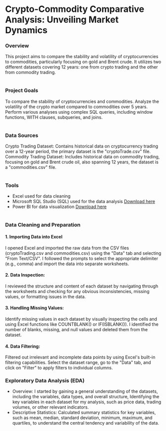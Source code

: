 # Crypto-Commodity Comparative Analysis: Unveiling Market Dynamics

### Overview
This project aims to compare the stability and volatility of cryptocurrencies to commodities, particularly focusing on gold and Brent crude. It utilizes two different datasets covering 12 years: one from crypto trading and the other from commodity trading. <br/><br/>

### Project Goals
To compare the stability of cryptocurrencies and commodities.
Analyze the volatility of the crypto market compared to commodities over 5 years.
Perform various analyses using complex SQL queries, including window functions, WITH clauses, subqueries, and joins. <br/><br/>

### Data Sources
Crypto Trading Dataset: Contains historical data on cryptocurrency trading over a 12-year period, the primary dataset is the "cryptoTrade.csv" file.
Commodity Trading Dataset: Includes historical data on commodity trading, focusing on gold and Brent crude oil, also spanning 12 years, the dataset is a "commodities.csv" file. <br/><br/>

### Tools
- Excel used for data cleaning
- Microsoft SQL Studio (SQL) used for the data analysis [Download here](https://www.bing.com/search?q=sql+server+management+studio+download&filters=dtbk:%22MCFjZ192NV9kb3dubG9hZCFjZ192NV9kb3dubG9hZCExMGFjNzM3YS1hMGQ2LTNhYmQtZDJlOC02Yzg4OTcxMzBhOTM%3d%22+sid:%2210ac737a-a0d6-3abd-d2e8-6c8897130a93%22&FORM=DEPNAV)
- Power BI for data visualization [Download here](https://www.bing.com/ck/a?!&&p=5d6550d22355fe53JmltdHM9MTcwNzYwOTYwMCZpZ3VpZD0zZWI2MzJiYS0wYmI2LTY2NzUtMDAxNi0yMDU0MGFhYjY3MGMmaW5zaWQ9NTQ5NQ&ptn=3&ver=2&hsh=3&fclid=3eb632ba-0bb6-6675-0016-20540aab670c&psq=power+bi+desktop+download&u=a1aHR0cHM6Ly93d3cubWljcm9zb2Z0LmNvbS9lbi11cy9kb3dubG9hZC9kZXRhaWxzLmFzcHg_aWQ9NTg0OTQ_b2NpZD1PUlNFQVJDSF9CaW5n&ntb=1) <br/><br/>

### Data Cleaning and Preparation
#### 1. Importing Data into Excel
I opened Excel and imported the raw data from the CSV files (cryptoTrading.csv and commodities.csv) using the "Data" tab and selecting "From Text/CSV".
I followed the prompts to select the appropriate delimiter (e.g., comma) and import the data into separate worksheets.
#### 2. Data Inspection:
I reviewed the structure and content of each dataset by navigating through the worksheets and checking for any obvious inconsistencies, missing values, or formatting issues in the data.
#### 3. Handling Missing Values:
Identify missing values in each dataset by visually inspecting the cells and using Excel functions like COUNTBLANK() or IF(ISBLANK()). I identified the number of blanks, missing, and null values and deleted them from the dataset.
#### 4. Data Filtering:
Filtered out irrelevant and incomplete data points by using Excel's built-in filtering capabilities. Select the dataset range, go to the "Data" tab, and click on "Filter" to apply filters to individual columns.

### Exploratory Data Analysis (EDA)
- Overview:
I started by gaining a general understanding of the datasets, including the variables, data types, and overall structure, Identifying the key variables in each dataset for my analysis, such as price data, trading volumes, or other relevant indicators.
- Descriptive Statistics:
Calculated summary statistics for key variables, such as mean, median, standard deviation, minimum, maximum, and quartiles, to understand the central tendency and variability of the data.

